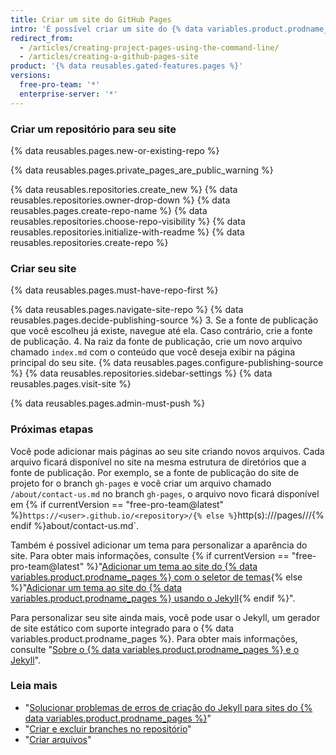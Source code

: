 ```yaml
---
title: Criar um site do GitHub Pages
intro: 'É possível criar um site do {% data variables.product.prodname_pages %} em um repositório novo ou existente.'
redirect_from:
  - /articles/creating-project-pages-using-the-command-line/
  - /articles/creating-a-github-pages-site
product: '{% data reusables.gated-features.pages %}'
versions:
  free-pro-team: '*'
  enterprise-server: '*'
---
```


### Criar um repositório para seu site

{% data reusables.pages.new-or-existing-repo %}

{% data reusables.pages.private_pages_are_public_warning %}

{% data reusables.repositories.create_new %}
{% data reusables.repositories.owner-drop-down %}
{% data reusables.pages.create-repo-name %}
{% data reusables.repositories.choose-repo-visibility %}
{% data reusables.repositories.initialize-with-readme %}
{% data reusables.repositories.create-repo %}

### Criar seu site

{% data reusables.pages.must-have-repo-first %}

{% data reusables.pages.navigate-site-repo %}
{% data reusables.pages.decide-publishing-source %}
3. Se a fonte de publicação que você escolheu já existe, navegue até ela. Caso contrário, crie a fonte de publicação.
4. Na raiz da fonte de publicação, crie um novo arquivo chamado `index.md` com o conteúdo que você deseja exibir na página principal do seu site.
{% data reusables.pages.configure-publishing-source %}
{% data reusables.repositories.sidebar-settings %}
{% data reusables.pages.visit-site %}

{% data reusables.pages.admin-must-push %}

### Próximas etapas

Você pode adicionar mais páginas ao seu site criando novos arquivos. Cada arquivo ficará disponível no site na mesma estrutura de diretórios que a fonte de publicação. Por exemplo, se a fonte de publicação do site de projeto for o branch `gh-pages` e você criar um arquivo chamado `/about/contact-us.md` no branch `gh-pages`, o arquivo novo ficará disponível em {% if currentVersion == "free-pro-team@latest" %}`https://<user>.github.io/<repository>/{% else %}`http(s)://<hostname>/pages/<username>/<repository>/{% endif %}about/contact-us.md`.

Também é possível adicionar um tema para personalizar a aparência do site. Para obter mais informações, consulte {% if currentVersion == "free-pro-team@latest" %}"[Adicionar um tema ao site do {% data variables.product.prodname_pages %} com o seletor de temas](/articles/adding-a-theme-to-your-github-pages-site-with-the-theme-chooser){% else %}"[Adicionar um tema ao site do {% data variables.product.prodname_pages %} usando o Jekyll](/articles/adding-a-theme-to-your-github-pages-site-using-jekyll){% endif %}".

Para personalizar seu site ainda mais, você pode usar o Jekyll, um gerador de site estático com suporte integrado para o {% data variables.product.prodname_pages %}. Para obter mais informações, consulte "[Sobre o {% data variables.product.prodname_pages %} e o Jekyll](/articles/about-github-pages-and-jekyll)".

### Leia mais

- "[Solucionar problemas de erros de criação do Jekyll para sites do {% data variables.product.prodname_pages %}](/articles/troubleshooting-jekyll-build-errors-for-github-pages-sites)"
- "[Criar e excluir branches no repositório](/articles/creating-and-deleting-branches-within-your-repository)"
- "[Criar arquivos](/articles/creating-new-files)"
